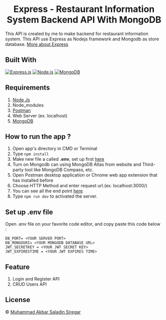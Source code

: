 <h1 align="center">Express - Restaurant Information System Backend API With MongoDB</h1>

This API is created by me to make backend for restaurant information system. This API use Express as Nodejs framework and Mongodb as store database. [More about Express](https://en.wikipedia.org/wiki/Express.js)

## Built With

[![Express.js](https://img.shields.io/badge/Express.js-4.x-orange.svg?style=rounded-square)](https://expressjs.com/en/starter/installing.html)
[![Node.js](https://img.shields.io/badge/Node.js-v.16.x-green.svg?style=rounded-square)](https://nodejs.org/)
[![MongoDB](https://img.shields.io/badge/MongoDB-v.5.x-green.svg?style=rounded-square)](https://mongodb.com/)


## Requirements

1. <a href="https://nodejs.org/en/download/">Node Js</a>
2. Node_modules
3. <a href="https://www.getpostman.com/">Postman</a>
4. Web Server (ex. localhost)
5. <a href="https://www.mongodb.com/try/download/community">MongoDB</a>

## How to run the app ?

1. Open app's directory in CMD or Terminal
2. Type `npm install`
3. Make new file a called **.env**, set up first [here](#set-up-env-file)
4. Turn on Mongodb can using MongoDB Atlas from website and Third-party tool like MongoDB Compass, etc.
5. Open Postman desktop application or Chrome web app extension that has installed before
6. Choose HTTP Method and enter request url.(ex. localhost:3000/)
7. You can see all the end point [here](https://documenter.getpostman.com/view/14780095/UyrGAZQ6)
8. Type `npm run dev` to activated the server.

## Set up .env file

Open .env file on your favorite code editor, and copy paste this code below :

```
DB_PORT= <YOUR SERVER PORT>
DB_MONGOURI= <YOUR MONGODB DATABASE URL>
JWT_SECRETKEY = <YOUR JWT SECRET KEY>
JWT_EXPIRESTIME = <YOUR JWT EXPIRES TIME>

```

## Feature

1. Login and Register API
2. CRUD Users API

## License

© [Muhammad Akbar Saladin Siregar](https://github.com/akbarsaladin36/)

